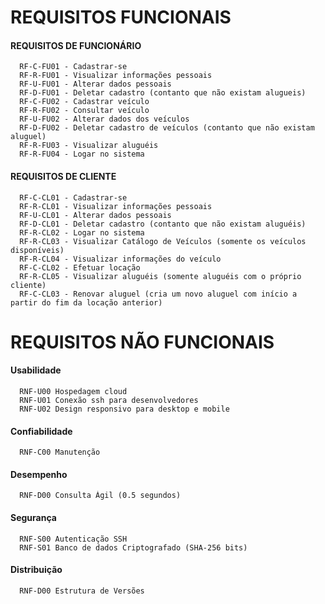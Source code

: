 # REQUISITOS FUNCIONAIS
#### REQUISITOS DE FUNCIONÁRIO
      RF-C-FU01 - Cadastrar-se
      RF-R-FU01 - Visualizar informações pessoais
      RF-U-FU01 - Alterar dados pessoais
      RF-D-FU01 - Deletar cadastro (contanto que não existam alugueis)
      RF-C-FU02 - Cadastrar veículo
      RF-R-FU02 - Consultar veículo
      RF-U-FU02 - Alterar dados dos veículos
      RF-D-FU02 - Deletar cadastro de veículos (contanto que não existam aluguel)
      RF-R-FU03 - Visualizar aluguéis
      RF-R-FU04 - Logar no sistema
     
 #### REQUISITOS DE CLIENTE
      RF-C-CL01 - Cadastrar-se
      RF-R-CL01 - Visualizar informações pessoais
      RF-U-CL01 - Alterar dados pessoais
      RF-D-CL01 - Deletar cadastro (contanto que não existam aluguéis)
      RF-R-CL02 - Logar no sistema
      RF-R-CL03 - Visualizar Catálogo de Veículos (somente os veículos disponíveis)
      RF-R-CL04 - Visualizar informações do veículo
      RF-C-CL02 - Efetuar locação
      RF-R-CL05 - Visualizar aluguéis (somente aluguéis com o próprio cliente)
      RF-C-CL03 - Renovar aluguel (cria um novo aluguel com início a partir do fim da locação anterior)

# REQUISITOS NÃO FUNCIONAIS

#### Usabilidade
      RNF-U00 Hospedagem cloud
      RNF-U01 Conexão ssh para desenvolvedores
      RNF-U02 Design responsivo para desktop e mobile
      
#### Confiabilidade
      RNF-C00 Manutenção

#### Desempenho
      RNF-D00 Consulta Ágil (0.5 segundos)

#### Segurança
      RNF-S00 Autenticação SSH
      RNF-S01 Banco de dados Criptografado (SHA-256 bits)
      
#### Distribuição
      RNF-D00 Estrutura de Versões
